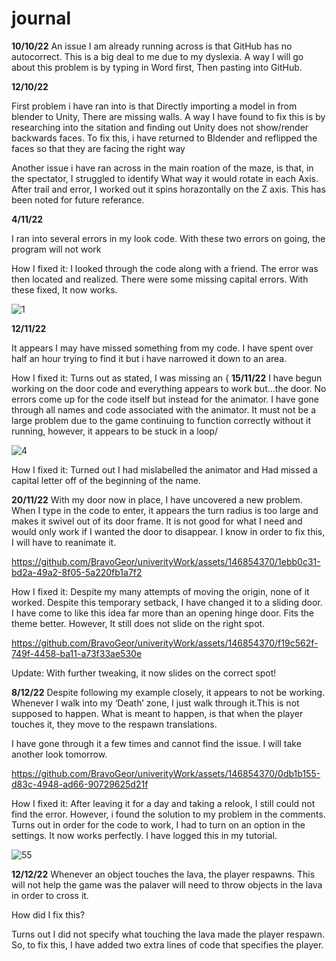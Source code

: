 # journal


 
 **10/10/22**
 An issue I am already running across is that GitHub has no autocorrect. This is a big deal to me due to my dyslexia. A way I will go about this problem is by typing in Word first, Then pasting into GitHub. 

 
 **12/10/22** 

 First problem i have ran into is that Directly importing a model in from blender to Unity, There are missing walls. A way I have found to fix this is by researching into the sitation and finding out Unity does not show/render backwards faces. To fix this, i have returned to Bldender and reflipped the faces so that they are facing the right way


Another issue i have ran across in the main roation of the maze, is that, in the spectator, I struggled to identify What way it would rotate in each Axis. After trail and error, I worked out it spins horazontally on the Z axis. This has been noted for future referance. 


**4/11/22**

I ran into several errors in my look code. With these two errors on going, the program will not work 

How I fixed it:
I looked through the code along with a friend. The error was then located and realized. There were some missing capital errors. With these fixed, It now works. 


![1](https://github.com/BravoGeor/univerityWork/assets/146854370/6e16302f-1ca8-4e10-a3b3-7f6d42fa45a9)

**12/11/22**

 It appears I may have missed something from my code. I have spent over half an hour trying to find it but i have narrowed it down to an area.

How I fixed it: 
Turns out as stated, I was missing an {
**15/11/22**
I have begun working on the door code and everything appears to work but…the door. No errors come up for the code itself but instead for the animator. I have gone through all names and code associated with the animator. It must not be a large problem due to the game continuing to function correctly without it running, however, it appears to be stuck in a loop/ 

![4](https://github.com/BravoGeor/univerityWork/assets/146854370/0e1243e8-537d-4c1f-9565-b7ba0b63cd6d)

How I fixed it:
Turned out I had mislabelled the animator and Had missed a capital letter off of the beginning of the name. 

**20/11/22**
With my door now in place, I have uncovered a new problem. When I type in the code to enter, it appears the turn radius is too large and makes it swivel out of its door frame. It is not good for what I need and would only work if I wanted the door to disappear. I know in order to fix this, I will have to reanimate it. 


https://github.com/BravoGeor/univerityWork/assets/146854370/1ebb0c31-bd2a-49a2-8f05-5a220fb1a7f2


How I fixed it:
Despite my many attempts of moving the origin, none of it worked. Despite this temporary setback, I have changed it to a sliding door. I have come to like this idea far more than an opening hinge door. Fits the theme better. However, It still does not slide on the right spot. 



https://github.com/BravoGeor/univerityWork/assets/146854370/f19c562f-749f-4458-ba11-a73f33ae530e


Update:
With further tweaking, it now slides on the correct spot!



**8/12/22**
Despite following my example closely, it appears to not be working. Whenever I walk into my ‘Death’ zone, I just walk through it.This is not supposed to happen. What is meant to happen, is that when the player touches it, they move to the respawn translations. 

 I have gone through it a few times and cannot find the issue. I will take another look tomorrow. 


https://github.com/BravoGeor/univerityWork/assets/146854370/0db1b155-d83c-4948-ad66-90729625d21f


How I fixed it: 
After leaving it for a day and taking a relook, I still could not find the error. However, i found the solution to my problem in the comments. Turns out in order for the code to work, I had to turn on an option in the settings. It now works perfectly. I have logged this in my tutorial. 


![55](https://github.com/BravoGeor/univerityWork/assets/146854370/9ba48f2b-28df-476f-a0f2-d08cd9c35cf4)




**12/12/22**
Whenever an object touches the lava, the player respawns. This will not help the game was the palaver will need to throw objects in the lava in order to cross it.



How did I fix this?

Turns out I did not specify what touching the lava made the player respawn. So, to fix this, I have added two extra lines of code that specifies the player. 



